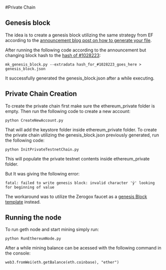 #Private Chain

## Genesis block

The idea is to create a genesis block utilizing the same strategy from EF according to the [announcement blog post on how to generate your file](https://blog.ethereum.org/2015/07/27/final-steps/).

After running the following code according to the announcement but changing block hash to the [hash of #1028223](https://live.ether.camp/block/1028223):

```mk_genesis_block.py --extradata hash_for_#1028223_goes_here > genesis_block.json```

It successfully generated the genesis_block.json after a while executing.

## Private Chain Creation
To create the private chain first make sure the ethereum_private folder is empty.
Then run the following code to create a new account:

```python CreateNewAccount.py```

That will add the keystore folder inside ethereum_private folder.
To create the private chain utilizing the genesis_block.json previously generated, run the following code:

```python InitPrivateTestnetChain.py```

This will populate the private testnet contents inside ethereum_private folder.

But It was giving the following error:
   
``` fatal: failed to write genesis block: invalid character 'ÿ' looking for beginning of value ```
   
The workaround was to utilize the Zerogox faucet as a [genesis Block template](https://zerogox.com/ethereum/wei_faucet) instead.

## Running the node

To run geth node and start mining simply run:

```python RunEthereumNode.py```

After a while mining balance can be acessed with the following command in the console:

```web3.fromWei(eth.getBalance(eth.coinbase), "ether")```

